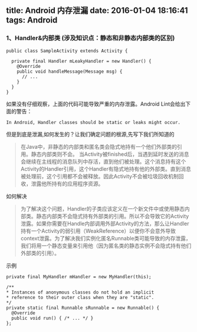 title: Android 内存泄漏
date: 2016-01-04 18:16:41
tags: Android
---

### 1、Handler&内部类 (涉及知识点：静态和非静态内部类的区别)

<!--more-->

```
public class SampleActivity extends Activity {

  private final Handler mLeakyHandler = new Handler() {
    @Override
    public void handleMessage(Message msg) {
      // ... 
    }
  }
}
```
如果没有仔细观察，上面的代码可能导致严重的内存泄露。Android Lint会给出下面的警告：

```
In Android, Handler classes should be static or leaks might occur.
```

但是到底是泄漏,如何发生的？让我们确定问题的根源,先写下我们所知道的

> 在Java中，非静态的内部类和匿名类会隐式地持有一个他们外部类的引用。静态内部类则不会。
当Activity被finished后，当遇到延时发送的消息会继续在主线程的消息队列中存活，直到他们被处理。这个消息持有这个Activity的Handler引用，这个Handler有隐式地持有他的外部类。直到消息被处理前，这个引用都不会被释放。因此Activity不会被垃圾回收机制回收，泄露他所持有的应用程序资源。

如何解决

> 为了解决这个问题，Handler的子类应该定义在一个新文件中或使用静态内部类。静态内部类不会隐式持有外部类的引用。所以不会导致它的Activity泄露。如果你需要在Handle内部调用外部Activity的方法，那么让Handler持有一个Activity的弱引用（WeakReference）以便你不会意外导致context泄露。为了解决我们实例化匿名Runnable类可能导致的内存泄露，我们将用一个静态变量来引用他（因为匿名类的静态实例不会隐式持有他们外部类的引用）。

示例

```
private final MyHandler mHandler = new MyHandler(this);

/**
* Instances of anonymous classes do not hold an implicit
* reference to their outer class when they are "static".
*/
private static final Runnable sRunnable = new Runnable() {
  @Override
  public void run() { /* ... */ }
};
```





